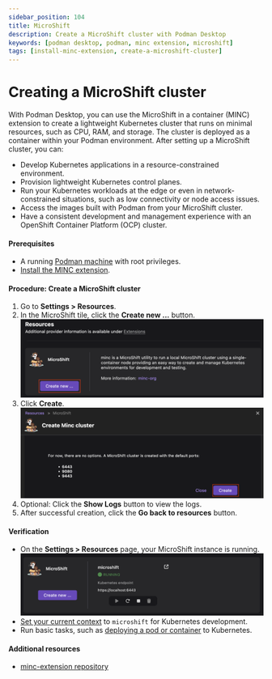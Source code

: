 ```yaml
---
sidebar_position: 104
title: MicroShift
description: Create a MicroShift cluster with Podman Desktop
keywords: [podman desktop, podman, minc extension, microshift]
tags: [install-minc-extension, create-a-microshift-cluster]
---
```


# Creating a MicroShift cluster

With Podman Desktop, you can use the MicroShift in a container (MINC) extension to create a lightweight Kubernetes cluster that runs on minimal resources, such as CPU, RAM, and storage. The cluster is deployed as a container within your Podman environment. After setting up a MicroShift cluster, you can:

- Develop Kubernetes applications in a resource-constrained environment.
- Provision lightweight Kubernetes control planes.
- Run your Kubernetes workloads at the edge or even in network-constrained situations, such as low connectivity or node access issues.
- Access the images built with Podman from your MicroShift cluster.
- Have a consistent development and management experience with an OpenShift Container Platform (OCP) cluster.

#### Prerequisites

- A running [Podman machine](/docs/podman/creating-a-podman-machine) with root privileges.
- [Install the MINC extension](/docs/extensions/install).

#### Procedure: Create a MicroShift cluster

1. Go to **Settings > Resources**.
1. In the MicroShift tile, click the **Create new ...** button.
   ![creating a microshift cluster](img/creating-a-microshift-cluster.png)
1. Click **Create**.
   ![creation with default ports](img/cluster-creation-with-default-port.png)
1. Optional: Click the **Show Logs** button to view the logs.
1. After successful creation, click the **Go back to resources** button.

#### Verification

- On the **Settings > Resources** page, your MicroShift instance is running.
  ![microshift instance running](img/microshift-instance-running.png)
- [Set your current context](/docs/kubernetes/viewing-and-selecting-current-kubernetes-context) to `microshift` for Kubernetes development.
- Run basic tasks, such as [deploying a pod or container](/docs/kubernetes/deploying-a-pod-to-kubernetes) to Kubernetes.

#### Additional resources

- [minc-extension repository](https://github.com/minc-org/minc-extension)
